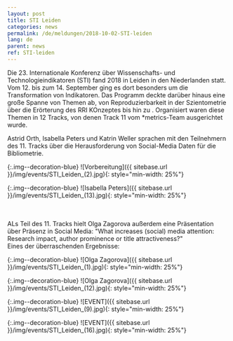 ```yaml
---
layout: post
title: STI Leiden
categories: news
permalink: /de/meldungen/2018-10-02-STI-leiden
lang: de
parent: news
ref: STI-leiden
---
```

<!-- Start editing content here-->
Die 23. Internationale Konferenz über Wissenschafts- und Technologieindikatoren (STI) fand 2018 in Leiden in den Niederlanden statt. Vom 12. bis zum 14. September ging es dort besonders um die Transformation von Indikatoren. Das Programm deckte darüber hinaus eine große Spanne von Themen ab, von Reproduzierbarkeit in der Szientometrie über die Erörterung des RRI KOnzeptes bis hin zu . Organisiert waren diese Themen in 12 Tracks, von denen Track 11 vom \*metrics-Team ausgerichtet wurde.

Astrid Orth, Isabella Peters und Katrin Weller sprachen mit den Teilnehmern des 11. Tracks über die Herausforderung von Social-Media Daten für die Bibliometrie.

{:.img--decoration-blue}
![Vorbereitung]({{ sitebase.url }}/img/events/STI_Leiden_(2).jpg){: style="min-width: 25%"}

{:.img--decoration-blue}
![Isabella Peters]({{ sitebase.url }}/img/events/STI_Leiden_(13).jpg){: style="min-width: 25%"}


</br>
</br>
ALs Teil des 11. Tracks hielt Olga Zagorova außerdem eine Präsentation über Präsenz in Social Media: "What increases (social) media attention: Research impact, author prominence or title attractiveness?"</br>
Eines der überraschenden Ergebnisse:</br>


{:.img--decoration-blue}
![Olga Zagorova]({{ sitebase.url }}/img/events/STI_Leiden_(1).jpg){: style="min-width: 25%"}

{:.img--decoration-blue}
![Olga Zagorova]({{ sitebase.url }}/img/events/STI_Leiden_(12).jpg){: style="min-width: 25%"}


{:.img--decoration-blue}
![EVENT]({{ sitebase.url }}/img/events/STI_Leiden_(9).jpg){: style="min-width: 25%"}

{:.img--decoration-blue}
![EVENT]({{ sitebase.url }}/img/events/STI_Leiden_(16).jpg){: style="min-width: 25%"}
